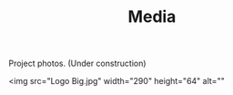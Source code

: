 ﻿---
layout: page
title: Media
permalink: /Media/
---





<p>Project photos. (Under construction)</p>

<img src="Logo Big.jpg" 
	  width="290" 
	  height="64" 
	  alt=""
>



